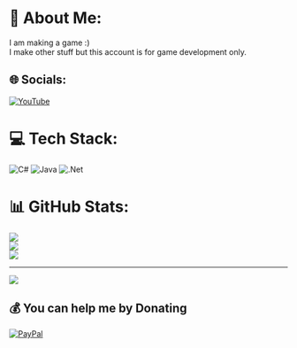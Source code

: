 # 💫 About Me:
I am making a game :)<br>
I make other stuff but this account is for game development only.

## 🌐 Socials:
[![YouTube](https://img.shields.io/badge/YouTube-%23FF0000.svg?logo=YouTube&logoColor=white)](https://youtube.com/@reprock2143) 

# 💻 Tech Stack:
![C#](https://img.shields.io/badge/c%23-%23239120.svg?style=flat&logo=csharp&logoColor=white) ![Java](https://img.shields.io/badge/java-%23ED8B00.svg?style=flat&logo=openjdk&logoColor=white) ![.Net](https://img.shields.io/badge/.NET-5C2D91?style=flat&logo=.net&logoColor=white)
# 📊 GitHub Stats:
![](https://github-readme-stats.vercel.app/api?username=Reprock&theme=dark&hide_border=true&include_all_commits=false&count_private=false)<br/>
![](https://github-readme-streak-stats.herokuapp.com/?user=Reprock&theme=dark&hide_border=true)<br/>
![](https://github-readme-stats.vercel.app/api/top-langs/?username=Reprock&theme=dark&hide_border=true&include_all_commits=false&count_private=false&layout=compact)

---
[![](https://visitcount.itsvg.in/api?id=Reprock&icon=5&color=3)](https://visitcount.itsvg.in)

  ## 💰 You can help me by Donating
  [![PayPal](https://img.shields.io/badge/PayPal-00457C?style=for-the-badge&logo=paypal&logoColor=white)](https://paypal.me/reprock) 

  
<!-- Proudly created with GPRM ( https://gprm.itsvg.in ) -->
